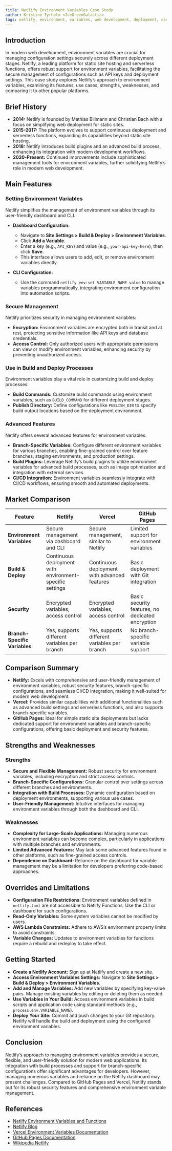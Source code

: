 ```yaml
---
title: Netlify Environment Variables Case Study
author: Kristine Tyrholm <IceGreenGalactic>
tags: netlify, environment, variables, web development, deployment, case study
---
```


## Introduction

In modern web development, environment variables are crucial for managing configuration settings securely across different deployment stages. Netlify, a leading platform for static site hosting and serverless functions, offers robust support for environment variables, facilitating the secure management of configurations such as API keys and deployment settings. This case study explores Netlify’s approach to environment variables, examining its features, use cases, strengths, weaknesses, and comparing it to other popular platforms.

## Brief History

- **2014:** Netlify is founded by Mathias Biilmann and Christian Bach with a focus on simplifying web deployment for static sites.
- **2015-2017:** The platform evolves to support continuous deployment and serverless functions, expanding its capabilities beyond static site hosting.
- **2018:** Netlify introduces build plugins and an advanced build process, enhancing its integration with modern development workflows.
- **2020-Present:** Continued improvements include sophisticated management tools for environment variables, further solidifying Netlify’s role in modern web development.

## Main Features

### Setting Environment Variables

Netlify simplifies the management of environment variables through its user-friendly dashboard and CLI.

- **Dashboard Configuration:**

  - Navigate to **Site Settings > Build & Deploy > Environment Variables**.
  - Click **Add a Variable**.
  - Enter a key (e.g., `API_KEY`) and value (e.g., `your-api-key-here`), then click **Save**.
  - This interface allows users to add, edit, or remove environment variables directly.

- **CLI Configuration:**
  - Use the command `netlify env:set VARIABLE_NAME value` to manage variables programmatically, integrating environment configuration into automation scripts.

### Secure Management

Netlify prioritizes security in managing environment variables:

- **Encryption:** Environment variables are encrypted both in transit and at rest, protecting sensitive information like API keys and database credentials.
- **Access Control:** Only authorized users with appropriate permissions can view or modify environment variables, enhancing security by preventing unauthorized access.

### Use in Build and Deploy Processes

Environment variables play a vital role in customizing build and deploy processes:

- **Build Commands:** Customize build commands using environment variables, such as `BUILD_COMMAND` for different deployment stages.
- **Publish Directory:** Define configurations like `PUBLISH_DIR` to specify build output locations based on the deployment environment.

### Advanced Features

Netlify offers several advanced features for environment variables:

- **Branch-Specific Variables:** Configure different environment variables for various branches, enabling fine-grained control over feature branches, staging environments, and production settings.
- **Build Plugins:** Leverage Netlify’s build plugins to utilize environment variables for advanced build processes, such as image optimization and integration with external services.
- **CI/CD Integration:** Environment variables seamlessly integrate with CI/CD workflows, ensuring smooth and automated deployments.

## Market Comparison

| Feature                       | Netlify                                                  | Vercel                                       | GitHub Pages                                     |
| ----------------------------- | -------------------------------------------------------- | -------------------------------------------- | ------------------------------------------------ |
| **Environment Variables**     | Secure management via dashboard and CLI                  | Secure management, similar to Netlify        | Limited support for environment variables        |
| **Build & Deploy**            | Continuous deployment with environment-specific settings | Continuous deployment with advanced features | Basic deployment with Git integration            |
| **Security**                  | Encrypted variables, access control                      | Encrypted variables, access control          | Basic security features, no dedicated encryption |
| **Branch-Specific Variables** | Yes, supports different variables per branch             | Yes, supports different variables per branch | No branch-specific variable support              |

## Comparison Summary

- **Netlify:** Excels with comprehensive and user-friendly management of environment variables, robust security features, branch-specific configurations, and seamless CI/CD integration, making it well-suited for modern web development.
- **Vercel:** Provides similar capabilities with additional functionalities such as advanced build settings and serverless functions, and also supports branch-specific variables.
- **GitHub Pages:** Ideal for simple static site deployments but lacks dedicated support for environment variables and branch-specific configurations, offering basic deployment and security features.

## Strengths and Weaknesses

### Strengths

- **Secure and Flexible Management:** Robust security for environment variables, including encryption and strict access controls.
- **Branch-Specific Configurations:** Granular control over settings across different branches and environments.
- **Integration with Build Processes:** Dynamic configuration based on deployment environments, supporting various use cases.
- **User-Friendly Management:** Intuitive interfaces for managing environment variables through both the dashboard and CLI.

### Weaknesses

- **Complexity for Large-Scale Applications:** Managing numerous environment variables can become complex, particularly in applications with multiple branches and environments.
- **Limited Advanced Features:** May lack some advanced features found in other platforms, such as fine-grained access controls.
- **Dependence on Dashboard:** Reliance on the dashboard for variable management may be a limitation for developers preferring code-based approaches.

## Overrides and Limitations

- **Configuration File Restrictions:** Environment variables defined in `netlify.toml` are not accessible to Netlify Functions. Use the CLI or dashboard for such configurations.
- **Read-Only Variables:** Some system variables cannot be modified by users.
- **AWS Lambda Constraints:** Adhere to AWS’s environment property limits to avoid constraints.
- **Variable Changes:** Updates to environment variables for functions require a rebuild and redeploy to take effect.

## Getting Started

- **Create a Netlify Account:** Sign up at Netlify and create a new site.
- **Access Environment Variables Settings:** Navigate to **Site Settings > Build & Deploy > Environment Variables**.
- **Add and Manage Variables:** Add new variables by specifying key-value pairs. Manage existing variables by editing or deleting them as needed.
- **Use Variables in Your Build:** Access environment variables in build scripts and application code using standard methods (e.g., `process.env.VARIABLE_NAME`).
- **Deploy Your Site:** Commit and push changes to your Git repository. Netlify will handle the build and deployment using the configured environment variables.

## Conclusion

Netlify’s approach to managing environment variables provides a secure, flexible, and user-friendly solution for modern web applications. Its integration with build processes and support for branch-specific configurations offer significant advantages for developers. However, managing numerous variables and reliance on the Netlify dashboard may present challenges. Compared to GitHub Pages and Vercel, Netlify stands out for its robust security features and comprehensive environment variable management.

## References

- [Netlify Environment Variables and Functions](https://docs.netlify.com/configure-builds/environment-variables/)
- [Netlify Blog](https://www.netlify.com/blog/)
- [Vercel Environment Variables Documentation](https://vercel.com/docs/projects/environment-variables#environment-variables)
- [GitHub Pages Documentation](https://docs.github.com/en/pages)
- [Wikipedia Netlify](https://en.wikipedia.org/wiki/Netlify)

